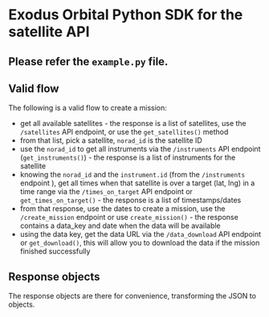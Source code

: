 # Exodus Orbital Python SDK for the satellite API

## Please refer the ```example.py``` file.

## Valid flow
The following is a valid flow to create a mission:
- get all available satellites - the response is a list of satellites, use the ```/satellites``` API endpoint, or use the ```get_satellites()``` method
- from that list, pick a satellite, ```norad_id``` is the satellite ID
- use the ```norad_id``` to get all instruments via the ```/instruments``` API endpoint (```get_instruments()```) - the response is a list of instruments for the satellite
- knowing the ```norad_id``` and the ```instrument.id``` (from the ```/instruments``` endpoint ), get all times when that satellite is over a target (lat, lng) in a time range via the ```/times_on_target``` API endpoint or ```get_times_on_target()``` - the response is a list of timestamps/dates
- from that response, use the dates to create a mission, use the ```/create_mission``` endpoint or use ```create_mission()``` - the response contains a data_key and date when the data will be available
- using the data key, get the data URL via the ```/data_download``` API endpoint or ```get_download()```, this will allow you to download the data if the mission finished successfully

## Response objects
The response objects are there for convenience, transforming the JSON to objects.